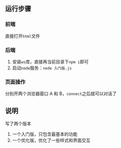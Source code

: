 ## 运行步骤

### 前端

直接打开`html`文件

### 后端

1. 安装`ws`库，直接再当前目录下`npm i`即可
2. 启动`node`服务：`node 入门版.js`

### 页面操作

分别开两个浏览器窗口 A 和 B，`connect`之后就可以对话了

## 说明

写了两个版本

1. 一个入门版，只包含最基本的功能
2. 一个优化版，优化了一些样式和界面交互
